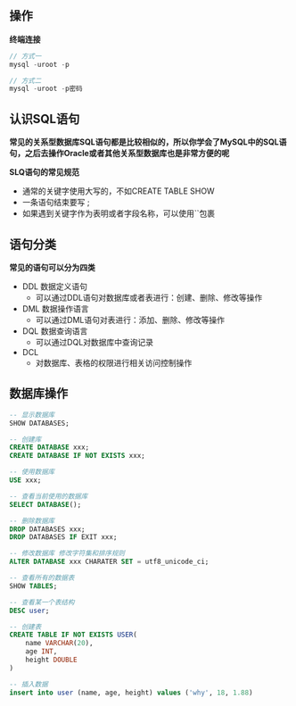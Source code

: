 ## 操作

**终端连接**

```javascript
// 方式一
mysql -uroot -p

// 方式二
mysql -uroot -p密码
```

## 认识SQL语句

**常见的关系型数据库SQL语句都是比较相似的，所以你学会了MySQL中的SQL语句，之后去操作Oracle或者其他关系型数据库也是非常方便的呢**

**SLQ语句的常见规范**

* 通常的关键字使用大写的，不如CREATE TABLE SHOW
* 一条语句结束要写 ;
* 如果遇到关键字作为表明或者字段名称，可以使用``包裹

## 语句分类

**常见的语句可以分为四类**

* DDL 数据定义语句
  * 可以通过DDL语句对数据库或者表进行：创建、删除、修改等操作
* DML 数据操作语言
  * 可以通过DML语句对表进行：添加、删除、修改等操作
* DQL 数据查询语言
  * 可以通过DQL对数据库中查询记录
* DCL
  * 对数据库、表格的权限进行相关访问控制操作

## 数据库操作

```sql
-- 显示数据库
SHOW DATABASES;

-- 创建库
CREATE DATABASE xxx;
CREATE DATABASE IF NOT EXISTS xxx;

-- 使用数据库
USE xxx;

-- 查看当前使用的数据库
SELECT DATABASE();

-- 删除数据库
DROP DATABASES xxx;
DROP DATABASES IF EXIT xxx;

-- 修改数据库 修改字符集和排序规则
ALTER DATABASE xxx CHARATER SET = utf8_unicode_ci;

-- 查看所有的数据表
SHOW TABLES;

-- 查看某一个表结构
DESC user;

-- 创建表
CREATE TABLE IF NOT EXISTS USER(
	name VARCHAR(20),
    age INT,
    height DOUBLE
)

-- 插入数据
insert into user (name, age, height) values ('why', 18, 1.88)

```

